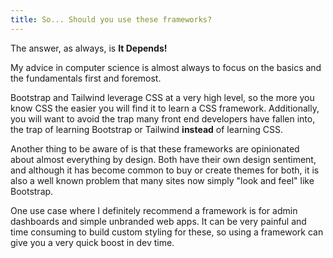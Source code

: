 ```yaml
---
title: So... Should you use these frameworks?
---
```


The answer, as always, is **It Depends!**

My advice in computer science is almost always to focus on the basics and the fundamentals first and foremost.

Bootstrap and Tailwind leverage CSS at a very high level, so the more you know CSS the easier you will find it to learn a CSS framework. Additionally, you will want to avoid the trap many front end developers have fallen into, the trap of learning Bootstrap or Tailwind **instead** of learning CSS.

Another thing to be aware of is that these frameworks are opinionated about almost everything by design. Both have their own design sentiment, and although it has become common to buy or create themes for both, it is also a well known problem that many sites now simply "look and feel" like Bootstrap.

One use case where I definitely recommend a framework is for admin dashboards and simple unbranded web apps. It can be very painful and time consuming to build custom styling for these, so using a framework can give you a very quick boost in dev time.